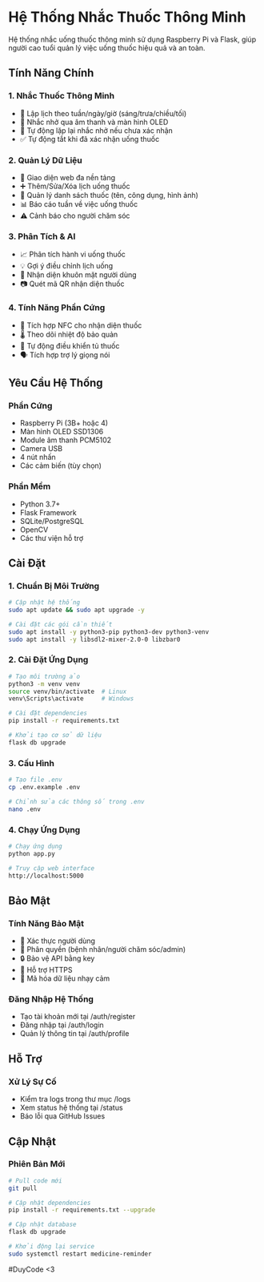 # Hệ Thống Nhắc Thuốc Thông Minh

Hệ thống nhắc uống thuốc thông minh sử dụng Raspberry Pi và Flask, giúp người cao tuổi quản lý việc uống thuốc hiệu quả và an toàn.

## Tính Năng Chính

### 1. Nhắc Thuốc Thông Minh
- 📅 Lập lịch theo tuần/ngày/giờ (sáng/trưa/chiều/tối)
- 🔔 Nhắc nhở qua âm thanh và màn hình OLED
- 🔄 Tự động lặp lại nhắc nhở nếu chưa xác nhận
- ✅ Tự động tắt khi đã xác nhận uống thuốc

### 2. Quản Lý Dữ Liệu
- 📱 Giao diện web đa nền tảng
- ➕ Thêm/Sửa/Xóa lịch uống thuốc
- 📝 Quản lý danh sách thuốc (tên, công dụng, hình ảnh)
- 📊 Báo cáo tuần về việc uống thuốc
- ⚠️ Cảnh báo cho người chăm sóc

### 3. Phân Tích & AI
- 📈 Phân tích hành vi uống thuốc
- 💡 Gợi ý điều chỉnh lịch uống
- 👤 Nhận diện khuôn mặt người dùng
- 📷 Quét mã QR nhận diện thuốc

### 4. Tính Năng Phần Cứng
- 📍 Tích hợp NFC cho nhận diện thuốc
- 🌡️ Theo dõi nhiệt độ bảo quản
- 🔐 Tự động điều khiển tủ thuốc
- 🗣️ Tích hợp trợ lý giọng nói

## Yêu Cầu Hệ Thống

### Phần Cứng
- Raspberry Pi (3B+ hoặc 4)
- Màn hình OLED SSD1306
- Module âm thanh PCM5102
- Camera USB
- 4 nút nhấn
- Các cảm biến (tùy chọn)

### Phần Mềm
- Python 3.7+
- Flask Framework
- SQLite/PostgreSQL
- OpenCV
- Các thư viện hỗ trợ

## Cài Đặt

### 1. Chuẩn Bị Môi Trường
```bash
# Cập nhật hệ thống
sudo apt update && sudo apt upgrade -y

# Cài đặt các gói cần thiết
sudo apt install -y python3-pip python3-dev python3-venv
sudo apt install -y libsdl2-mixer-2.0-0 libzbar0
```

### 2. Cài Đặt Ứng Dụng
```bash
# Tạo môi trường ảo
python3 -m venv venv
source venv/bin/activate  # Linux
venv\Scripts\activate     # Windows

# Cài đặt dependencies
pip install -r requirements.txt

# Khởi tạo cơ sở dữ liệu
flask db upgrade
```

### 3. Cấu Hình
```bash
# Tạo file .env
cp .env.example .env

# Chỉnh sửa các thông số trong .env
nano .env
```

### 4. Chạy Ứng Dụng
```bash
# Chạy ứng dụng
python app.py

# Truy cập web interface
http://localhost:5000
```

## Bảo Mật

### Tính Năng Bảo Mật
- 🔐 Xác thực người dùng
- 👥 Phân quyền (bệnh nhân/người chăm sóc/admin)
- 🔒 Bảo vệ API bằng key
- 📡 Hỗ trợ HTTPS
- 🔑 Mã hóa dữ liệu nhạy cảm

### Đăng Nhập Hệ Thống
- Tạo tài khoản mới tại /auth/register
- Đăng nhập tại /auth/login
- Quản lý thông tin tại /auth/profile

## Hỗ Trợ

### Xử Lý Sự Cố
- Kiểm tra logs trong thư mục /logs
- Xem status hệ thống tại /status
- Báo lỗi qua GitHub Issues

## Cập Nhật

### Phiên Bản Mới
```bash
# Pull code mới
git pull

# Cập nhật dependencies
pip install -r requirements.txt --upgrade

# Cập nhật database
flask db upgrade

# Khởi động lại service
sudo systemctl restart medicine-reminder
```

#DuyCode <3